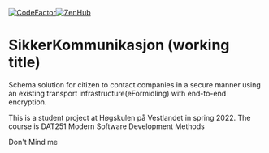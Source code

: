 
[![CodeFactor](https://www.codefactor.io/repository/github/jaflaten/sikkerkommunikasjon/badge)](https://www.codefactor.io/repository/github/jaflaten/sikkerkommunikasjon)[![ZenHub](https://dxssrr2j0sq4w.cloudfront.net/3.2.0/img/external/zenhub-badge.png)](https://app.zenhub.com/workspaces/dat251-6216469675a60d001800aa7a/reports/overview) 

# SikkerKommunikasjon (working title)
Schema solution for citizen to contact companies in a secure manner using an existing transport infrastructure(eFormidling) with end-to-end encryption.

This is a student project at Høgskulen på Vestlandet in spring 2022. The course is DAT251 Modern Software Development Methods

Don't Mind me
